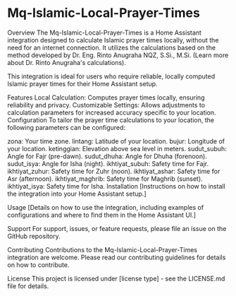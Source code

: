 # Mq-Islamic-Local-Prayer-Times

Overview
The Mq-Islamic-Local-Prayer-Times is a Home Assistant integration designed to calculate Islamic prayer times locally, without the need for an internet connection. It utilizes the calculations based on the method developed by Dr. Eng. Rinto Anugraha NQZ, S.Si., M.Si. (Learn more about Dr. Rinto Anugraha's calculations).

This integration is ideal for users who require reliable, locally computed Islamic prayer times for their Home Assistant setup.

Features
Local Calculation: Computes prayer times locally, ensuring reliability and privacy.
Customizable Settings: Allows adjustments to calculation parameters for increased accuracy specific to your location.
Configuration
To tailor the prayer time calculations to your location, the following parameters can be configured:

zona: Your time zone.
lintang: Latitude of your location.
bujur: Longitude of your location.
ketinggian: Elevation above sea level in meters.
sudut_subuh: Angle for Fajr (pre-dawn).
sudut_dhuha: Angle for Dhuha (forenoon).
sudut_isya: Angle for Isha (night).
ikhtiyat_subuh: Safety time for Fajr.
ikhtiyat_zuhur: Safety time for Zuhr (noon).
ikhtiyat_ashar: Safety time for Asr (afternoon).
ikhtiyat_maghrib: Safety time for Maghrib (sunset).
ikhtiyat_isya: Safety time for Isha.
Installation
[Instructions on how to install the integration into your Home Assistant setup.]

Usage
[Details on how to use the integration, including examples of configurations and where to find them in the Home Assistant UI.]

Support
For support, issues, or feature requests, please file an issue on the GitHub repository.

Contributing
Contributions to the Mq-Islamic-Local-Prayer-Times integration are welcome. Please read our contributing guidelines for details on how to contribute.

License
This project is licensed under [license type] - see the LICENSE.md file for details.
